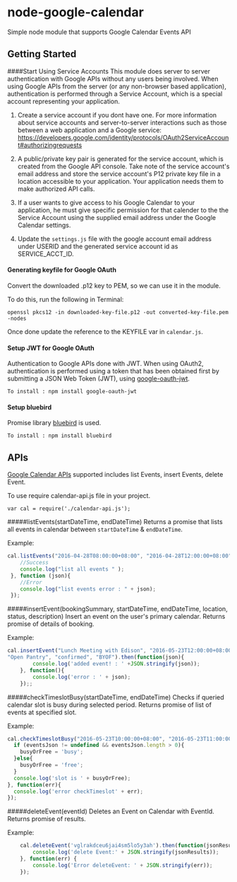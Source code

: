 # node-google-calendar
Simple node module that supports Google Calendar Events API

## Getting Started

####Start Using Service Accounts
This module does server to server authentication with Google APIs without any users being involved. 
When using Google APIs from the server (or any non-browser based application), authentication is performed through a Service Account, which is a special account representing your application. 

1. Create a service account if you dont have one. For more information about service accounts and server-to-server interactions such as those between a web application and a Google service: https://developers.google.com/identity/protocols/OAuth2ServiceAccount#authorizingrequests

2. A public/private key pair is generated for the service account, which is created from the Google API console. Take note of the service account's email address and store the service account's P12 private key file in a location accessible to your application. Your application needs them to make authorized API calls.

3. If a user wants to give access to his Google Calendar to your application, he must give specific permission for that calender to the the Service Account using the supplied email address under the Google Calendar settings.

4. Update the `settings.js` file with the google account email address under USERID and the generated service account id as SERVICE_ACCT_ID.


#### Generating keyfile for Google OAuth 
Convert the downloaded .p12 key to PEM, so we can use it in the module.

To do this, run the following in Terminal:

`openssl pkcs12 -in downloaded-key-file.p12 -out converted-key-file.pem -nodes`

Once done update the reference to the KEYFILE var in `calendar.js`.

#### Setup JWT for Google OAuth 
Authentication to Google APIs done with JWT. When using OAuth2, authentication is performed using a token that has been obtained first by submitting a JSON Web Token (JWT), using [google-oauth-jwt](https://github.com/extrabacon/google-oauth-jwt).

`To install : npm install google-oauth-jwt`

#### Setup bluebird
Promise library [bluebird](https://github.com/petkaantonov/bluebird) is used.

`To install : npm install bluebird`



## APIs
[Google Calendar APIs](https://developers.google.com/google-apps/calendar/v3/reference/events) supported includes list Events, insert Events, delete Event.

To use require calendar-api.js file in your project.

`var cal = require('./calendar-api.js');`

#####listEvents(startDateTime, endDateTime)
Returns a promise that lists all events in calendar between `startDateTime` & `endDateTime`.

Example:
```javascript
cal.listEvents("2016-04-28T08:00:00+08:00", "2016-04-28T12:00:00+08:00").then(function(json){
    //Success
    console.log("list all events " );
 }, function (json){
    //Error
    console.log("list events error : " + json);
 });
```

#####insertEvent(bookingSummary, startDateTime, endDateTime, location, status, description)
Insert an event on the user's primary calendar. Returns promise of details of booking.

Example:
```javascript
cal.insertEvent("Lunch Meeting with Edison", "2016-05-23T12:00:00+08:00", "2016-05-23T13:00:00+08:00", 
"Open Pantry", "confirmed", "BYOF").then(function(json){
		console.log('added event! : ' +JSON.stringify(json));
	}, function(){
		console.log('error : ' + json);
	});;
```

#####checkTimeslotBusy(startDateTime, endDateTime)
Checks if queried calendar slot is busy during selected period. 
Returns promise of list of events at specified slot. 

Example:
```javascript
cal.checkTimeslotBusy("2016-05-23T10:00:00+08:00", "2016-05-23T11:00:00+08:00").then(function(eventsJson){ 
  if (eventsJson != undefined && eventsJson.length > 0){
    busyOrFree = 'busy';
  }else{
    busyOrFree = 'free';
  }
  console.log('slot is ' + busyOrFree);  
}, function(err){
  console.log('error checkTimeslot' + err);
});
```

#####deleteEvent(eventId)
Deletes an Event on Calendar with EventId.
Returns promise of results. 

Example:
```javascript
    cal.deleteEvent('vglrakdceu6jai4sm5lo5y3ah').then(function(jsonResults) {
        console.log('delete Event:' + JSON.stringify(jsonResults));
    }, function(err) {
        console.log('Error deleteEvent: ' + JSON.stringify(err));
    });
```
